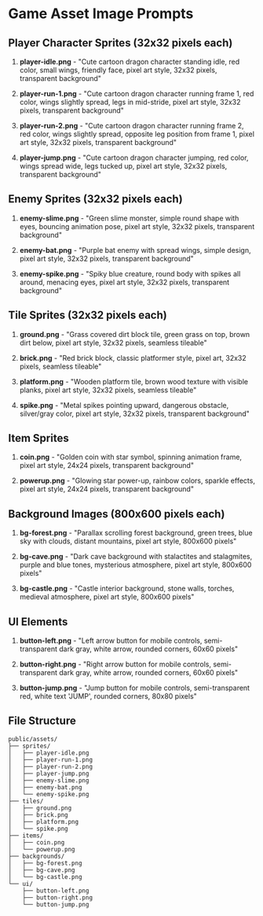 # Game Asset Image Prompts

## Player Character Sprites (32x32 pixels each)
1. **player-idle.png** - "Cute cartoon dragon character standing idle, red color, small wings, friendly face, pixel art style, 32x32 pixels, transparent background"

2. **player-run-1.png** - "Cute cartoon dragon character running frame 1, red color, wings slightly spread, legs in mid-stride, pixel art style, 32x32 pixels, transparent background"

3. **player-run-2.png** - "Cute cartoon dragon character running frame 2, red color, wings slightly spread, opposite leg position from frame 1, pixel art style, 32x32 pixels, transparent background"

4. **player-jump.png** - "Cute cartoon dragon character jumping, red color, wings spread wide, legs tucked up, pixel art style, 32x32 pixels, transparent background"

## Enemy Sprites (32x32 pixels each)
1. **enemy-slime.png** - "Green slime monster, simple round shape with eyes, bouncing animation pose, pixel art style, 32x32 pixels, transparent background"

2. **enemy-bat.png** - "Purple bat enemy with spread wings, simple design, pixel art style, 32x32 pixels, transparent background"

3. **enemy-spike.png** - "Spiky blue creature, round body with spikes all around, menacing eyes, pixel art style, 32x32 pixels, transparent background"

## Tile Sprites (32x32 pixels each)
1. **ground.png** - "Grass covered dirt block tile, green grass on top, brown dirt below, pixel art style, 32x32 pixels, seamless tileable"

2. **brick.png** - "Red brick block, classic platformer style, pixel art, 32x32 pixels, seamless tileable"

3. **platform.png** - "Wooden platform tile, brown wood texture with visible planks, pixel art style, 32x32 pixels, seamless tileable"

4. **spike.png** - "Metal spikes pointing upward, dangerous obstacle, silver/gray color, pixel art style, 32x32 pixels, transparent background"

## Item Sprites
1. **coin.png** - "Golden coin with star symbol, spinning animation frame, pixel art style, 24x24 pixels, transparent background"

2. **powerup.png** - "Glowing star power-up, rainbow colors, sparkle effects, pixel art style, 24x24 pixels, transparent background"

## Background Images (800x600 pixels each)
1. **bg-forest.png** - "Parallax scrolling forest background, green trees, blue sky with clouds, distant mountains, pixel art style, 800x600 pixels"

2. **bg-cave.png** - "Dark cave background with stalactites and stalagmites, purple and blue tones, mysterious atmosphere, pixel art style, 800x600 pixels"

3. **bg-castle.png** - "Castle interior background, stone walls, torches, medieval atmosphere, pixel art style, 800x600 pixels"

## UI Elements
1. **button-left.png** - "Left arrow button for mobile controls, semi-transparent dark gray, white arrow, rounded corners, 60x60 pixels"

2. **button-right.png** - "Right arrow button for mobile controls, semi-transparent dark gray, white arrow, rounded corners, 60x60 pixels"

3. **button-jump.png** - "Jump button for mobile controls, semi-transparent red, white text 'JUMP', rounded corners, 80x80 pixels"

## File Structure
```
public/assets/
├── sprites/
│   ├── player-idle.png
│   ├── player-run-1.png
│   ├── player-run-2.png
│   ├── player-jump.png
│   ├── enemy-slime.png
│   ├── enemy-bat.png
│   └── enemy-spike.png
├── tiles/
│   ├── ground.png
│   ├── brick.png
│   ├── platform.png
│   └── spike.png
├── items/
│   ├── coin.png
│   └── powerup.png
├── backgrounds/
│   ├── bg-forest.png
│   ├── bg-cave.png
│   └── bg-castle.png
└── ui/
    ├── button-left.png
    ├── button-right.png
    └── button-jump.png
```